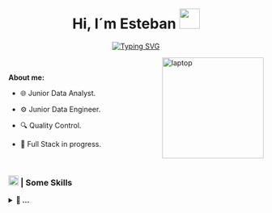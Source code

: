 <h1 align="center"><b>Hi, I´m Esteban </b><img src="https://media.giphy.com/media/w1OBpBd7kJqHrJnJ13/giphy.gif?cid=ecf05e477hheosfesptc3d82cmfmmux5f6qesofhoqw105yw&ep=v1_stickers_search&rid=giphy.gif&ct=s" width="40"></h1>

<div align="center">

[![Typing SVG](https://readme-typing-svg.demolab.com?font=JetBrains+Mono&weight=800&pause=2200&color=eae700&vCenter=true&width=435&lines=|+Software+Analyst+%26+Developer+|)](https://git.io/typing-svg)

</div>

<img  align="right" width="200px" alt="laptop" src="https://media2.giphy.com/media/v1.Y2lkPTc5MGI3NjExZXhxZ3ppdHJwc3A3MGJ6c2IxaWV3bXIxZXRzMXFqMTM1bnd0MnI3NyZlcD12MV9pbnRlcm5hbF9naWZfYnlfaWQmY3Q9cw/6LMDGsUHsdRC0/giphy.gif">

<!--https://media.giphy.com/media/v1.Y2lkPTc5MGI3NjExNTA5c29uZXdwOHE4dTlua2M0cmZ0enN2dGIybHY2YnB6bjViaHY4OSZlcD12MV9zdGlja2Vyc19zZWFyY2gmY3Q9cw/oJHJeuOOs8ibkqdyPk/giphy.gif -->

<br>

**About me:**

- 🌐 Junior Data Analyst.

- ⚙️ Junior Data Engineer.

- 🔍 Quality Control.

- 📌 Full Stack in progress.

<br>

### <img src="https://user-images.githubusercontent.com/74038190/212257465-7ce8d493-cac5-494e-982a-5a9deb852c4b.gif" width ="20"><b> | Some Skills </b>

<p align="center">
<details>
    <summary><b>📁 ... </b></summary>

![Mysql](https://img.shields.io/badge/MySQL-%234479A1?style=flat-square&logo=mysql&logoColor=e69208)
![pythin](https://img.shields.io/badge/Python-%233776AB?style=flat-square&logo=python&logoColor=white)
![Sqlserver](https://img.shields.io/badge/SQL%20Server-%236851FF?style=flat-square&logo=make&logoColor=white)
![github](https://img.shields.io/badge/Github-%23181717?style=flat-square&logo=github&logoColor=white)
![django](https://img.shields.io/badge/Django-%23092E20?style=flat-square&logo=django&logoColor=white)
![java](https://img.shields.io/badge/Java-cc0000?style=flat-square&logo=openjdk&logoColor=black)
![springb](https://img.shields.io/badge/Spring%20Boot-%236DB33F?style=flat-square&logo=springboot&logoColor=white)
![html](https://img.shields.io/badge/Html-%23E34F26?style=flat-square&logo=html5&logoColor=white)
![css](https://img.shields.io/badge/Css-%23663399?style=flat-square&logo=css&logoColor=white)
![Git](https://img.shields.io/badge/Git-%23F05032?logo=git&logoColor=white)
![More](https://img.shields.io/badge/And%20more...-white)


</details>
